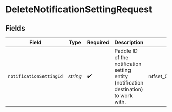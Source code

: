 # DeleteNotificationSettingRequest


## Fields

| Field                                                                                 | Type                                                                                  | Required                                                                              | Description                                                                           | Example                                                                               |
| ------------------------------------------------------------------------------------- | ------------------------------------------------------------------------------------- | ------------------------------------------------------------------------------------- | ------------------------------------------------------------------------------------- | ------------------------------------------------------------------------------------- |
| `notificationSettingId`                                                               | *string*                                                                              | :heavy_check_mark:                                                                    | Paddle ID of the notification setting entity (notification destination) to work with. | ntfset_01gt21c5pdx9q1e4mh1xrsjjn6                                                     |